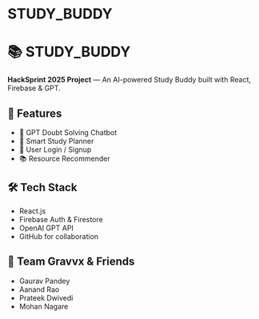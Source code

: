# STUDY_BUDDY
# 📚 STUDY_BUDDY

**HackSprint 2025 Project** — An AI-powered Study Buddy built with React, Firebase & GPT.

## 🚀 Features
- 🤖 GPT Doubt Solving Chatbot
- 📅 Smart Study Planner
- 🔐 User Login / Signup
- 📚 Resource Recommender

## 🛠️ Tech Stack
- React.js
- Firebase Auth & Firestore
- OpenAI GPT API
- GitHub for collaboration

## 👥 Team Gravvx & Friends
- Gaurav Pandey
- Aanand Rao
- Prateek Dwivedi
- Mohan Nagare

